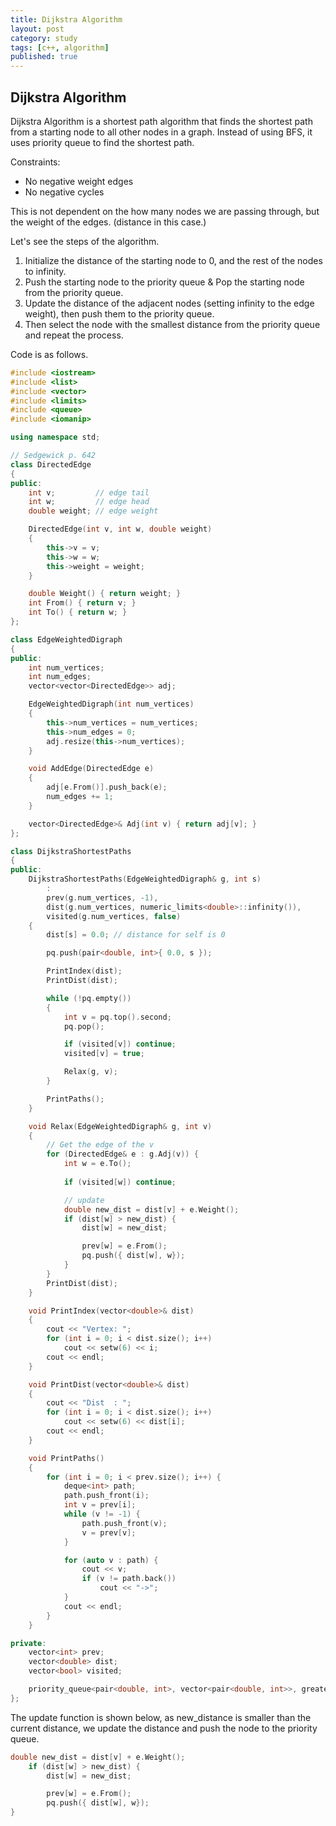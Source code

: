 ```yaml
---
title: Dijkstra Algorithm
layout: post
category: study
tags: [c++, algorithm]
published: true
---
```


## Dijkstra Algorithm

Dijkstra Algorithm is a shortest path algorithm that finds the shortest path from a starting node to all other nodes in a graph. Instead of using BFS, it uses priority queue to find the shortest path.

Constraints:

* No negative weight edges
* No negative cycles

This is not dependent on the how many nodes we are passing through, but the weight of the edges. (distance in this case.)

Let's see the steps of the algorithm.

1. Initialize the distance of the starting node to 0, and the rest of the nodes to infinity.
2. Push the starting node to the priority queue & Pop the starting node from the priority queue.
3. Update the distance of the adjacent nodes (setting infinity to the edge weight), then push them to the priority queue.
4. Then select the node with the smallest distance from the priority queue and repeat the process.

Code is as follows.
```cpp
#include <iostream>
#include <list>
#include <vector>
#include <limits>
#include <queue>
#include <iomanip>

using namespace std;

// Sedgewick p. 642
class DirectedEdge
{
public:
	int v;         // edge tail
	int w;         // edge head
	double weight; // edge weight

	DirectedEdge(int v, int w, double weight)
	{
		this->v = v;
		this->w = w;
		this->weight = weight;
	}

	double Weight() { return weight; }
	int From() { return v; }
	int To() { return w; }
};

class EdgeWeightedDigraph
{
public:
	int num_vertices;
	int num_edges;
	vector<vector<DirectedEdge>> adj;

	EdgeWeightedDigraph(int num_vertices)
	{
		this->num_vertices = num_vertices;
		this->num_edges = 0;
		adj.resize(this->num_vertices);
	}

	void AddEdge(DirectedEdge e)
	{
		adj[e.From()].push_back(e);
		num_edges += 1;
	}

	vector<DirectedEdge>& Adj(int v) { return adj[v]; }
};

class DijkstraShortestPaths
{
public:
	DijkstraShortestPaths(EdgeWeightedDigraph& g, int s)
		:
		prev(g.num_vertices, -1),
		dist(g.num_vertices, numeric_limits<double>::infinity()),
		visited(g.num_vertices, false)
	{
		dist[s] = 0.0; // distance for self is 0

		pq.push(pair<double, int>{ 0.0, s });

		PrintIndex(dist);
		PrintDist(dist);

		while (!pq.empty())
		{
			int v = pq.top().second;
			pq.pop();

			if (visited[v]) continue;
			visited[v] = true;

			Relax(g, v);
		}

		PrintPaths();
	}

	void Relax(EdgeWeightedDigraph& g, int v)
	{
		// Get the edge of the v
		for (DirectedEdge& e : g.Adj(v)) {
			int w = e.To();
			
			if (visited[w]) continue;

			// update
			double new_dist = dist[v] + e.Weight();
			if (dist[w] > new_dist) {
				dist[w] = new_dist;

				prev[w] = e.From();
				pq.push({ dist[w], w});
			}
		}
		PrintDist(dist);
	}

	void PrintIndex(vector<double>& dist)
	{
		cout << "Vertex: ";
		for (int i = 0; i < dist.size(); i++)
			cout << setw(6) << i;
		cout << endl;
	}

	void PrintDist(vector<double>& dist)
	{
		cout << "Dist  : ";
		for (int i = 0; i < dist.size(); i++)
			cout << setw(6) << dist[i];
		cout << endl;
	}

	void PrintPaths()
	{
		for (int i = 0; i < prev.size(); i++) {
			deque<int> path;
			path.push_front(i);
			int v = prev[i];
			while (v != -1) {
				path.push_front(v);
				v = prev[v];
			}

			for (auto v : path) {
				cout << v;
				if (v != path.back())
					cout << "->";
			}
			cout << endl;
		}
	}

private:
	vector<int> prev;     
	vector<double> dist;
	vector<bool> visited;

	priority_queue<pair<double, int>, vector<pair<double, int>>, greater<pair<double, int>>> pq;
};
```

The update function is shown below, as new_distance is smaller than the current distance, we update the distance and push the node to the priority queue.

```cpp
double new_dist = dist[v] + e.Weight();
	if (dist[w] > new_dist) {
		dist[w] = new_dist;

		prev[w] = e.From();
		pq.push({ dist[w], w});
}

```